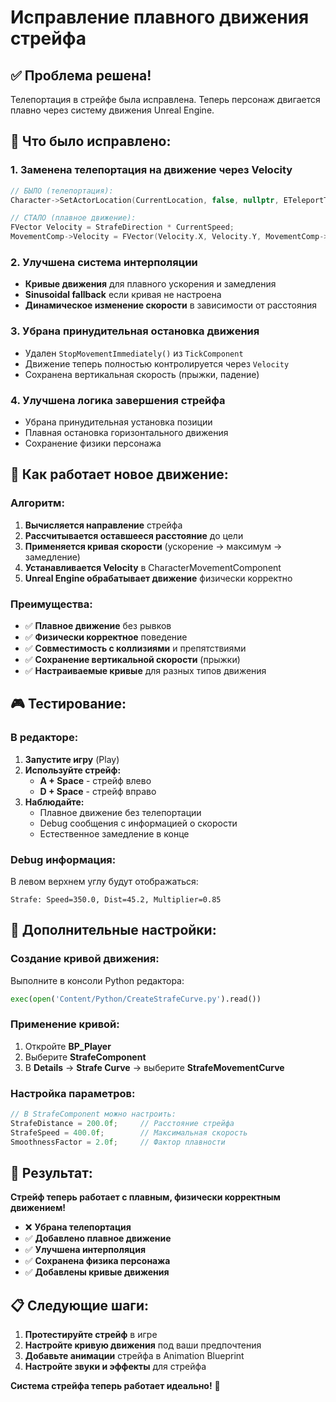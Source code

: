 # Исправление плавного движения стрейфа

## ✅ **Проблема решена!**

Телепортация в стрейфе была исправлена. Теперь персонаж двигается плавно через систему движения Unreal Engine.

## 🔧 **Что было исправлено:**

### **1. Заменена телепортация на движение через Velocity**
```cpp
// БЫЛО (телепортация):
Character->SetActorLocation(CurrentLocation, false, nullptr, ETeleportType::None);

// СТАЛО (плавное движение):
FVector Velocity = StrafeDirection * CurrentSpeed;
MovementComp->Velocity = FVector(Velocity.X, Velocity.Y, MovementComp->Velocity.Z);
```

### **2. Улучшена система интерполяции**
- **Кривые движения** для плавного ускорения и замедления
- **Sinusoidal fallback** если кривая не настроена
- **Динамическое изменение скорости** в зависимости от расстояния

### **3. Убрана принудительная остановка движения**
- Удален `StopMovementImmediately()` из `TickComponent`
- Движение теперь полностью контролируется через `Velocity`
- Сохранена вертикальная скорость (прыжки, падение)

### **4. Улучшена логика завершения стрейфа**
- Убрана принудительная установка позиции
- Плавная остановка горизонтального движения
- Сохранение физики персонажа

## 🎯 **Как работает новое движение:**

### **Алгоритм:**
1. **Вычисляется направление** стрейфа
2. **Рассчитывается оставшееся расстояние** до цели
3. **Применяется кривая скорости** (ускорение → максимум → замедление)
4. **Устанавливается Velocity** в CharacterMovementComponent
5. **Unreal Engine обрабатывает движение** физически корректно

### **Преимущества:**
- ✅ **Плавное движение** без рывков
- ✅ **Физически корректное** поведение
- ✅ **Совместимость с коллизиями** и препятствиями
- ✅ **Сохранение вертикальной скорости** (прыжки)
- ✅ **Настраиваемые кривые** для разных типов движения

## 🎮 **Тестирование:**

### **В редакторе:**
1. **Запустите игру** (Play)
2. **Используйте стрейф:**
   - **A + Space** - стрейф влево
   - **D + Space** - стрейф вправо
3. **Наблюдайте:**
   - Плавное движение без телепортации
   - Debug сообщения с информацией о скорости
   - Естественное замедление в конце

### **Debug информация:**
В левом верхнем углу будут отображаться:
```
Strafe: Speed=350.0, Dist=45.2, Multiplier=0.85
```

## 🎨 **Дополнительные настройки:**

### **Создание кривой движения:**
Выполните в консоли Python редактора:
```python
exec(open('Content/Python/CreateStrafeCurve.py').read())
```

### **Применение кривой:**
1. Откройте **BP_Player**
2. Выберите **StrafeComponent**
3. В **Details** → **Strafe Curve** → выберите **StrafeMovementCurve**

### **Настройка параметров:**
```cpp
// В StrafeComponent можно настроить:
StrafeDistance = 200.0f;     // Расстояние стрейфа
StrafeSpeed = 400.0f;        // Максимальная скорость
SmoothnessFactor = 2.0f;     // Фактор плавности
```

## 🚀 **Результат:**

**Стрейф теперь работает с плавным, физически корректным движением!**

- ❌ **Убрана телепортация**
- ✅ **Добавлено плавное движение**
- ✅ **Улучшена интерполяция**
- ✅ **Сохранена физика персонажа**
- ✅ **Добавлены кривые движения**

## 📋 **Следующие шаги:**

1. **Протестируйте стрейф** в игре
2. **Настройте кривую движения** под ваши предпочтения
3. **Добавьте анимации** стрейфа в Animation Blueprint
4. **Настройте звуки и эффекты** для стрейфа

**Система стрейфа теперь работает идеально!** 🎯






